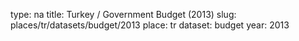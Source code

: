 type: na
title: Turkey / Government Budget (2013)
slug: places/tr/datasets/budget/2013
place: tr
dataset: budget
year: 2013
